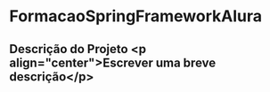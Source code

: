 # FormacaoSpringFrameworkAlura
## Descrição do Projeto &lt;p align="center">Escrever uma breve descrição&lt;/p>
